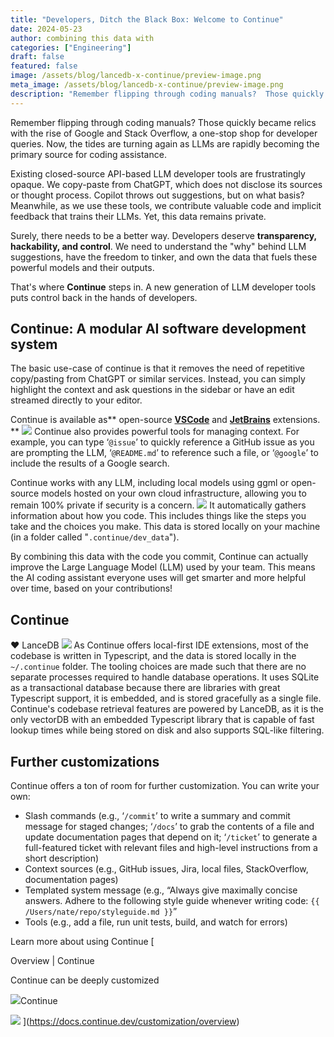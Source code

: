 ```yaml
---
title: "Developers, Ditch the Black Box: Welcome to Continue"
date: 2024-05-23
author: combining this data with
categories: ["Engineering"]
draft: false
featured: false
image: /assets/blog/lancedb-x-continue/preview-image.png
meta_image: /assets/blog/lancedb-x-continue/preview-image.png
description: "Remember flipping through coding manuals?  Those quickly became relics with the rise of Google and Stack Overflow, a one-stop shop for developer queries."
---
```


Remember flipping through coding manuals? Those quickly became relics with the rise of Google and Stack Overflow, a one-stop shop for developer queries. Now, the tides are turning again as LLMs are rapidly becoming the primary source for coding assistance.

Existing closed-source API-based LLM developer tools are frustratingly opaque. We copy-paste from ChatGPT, which does not disclose its sources or thought process. Copilot throws out suggestions, but on what basis? Meanwhile, as we use these tools, we contribute valuable code and implicit feedback that trains their LLMs. Yet, this data remains private.

Surely, there needs to be a better way. Developers deserve **transparency, hackability, and control**. We need to understand the "why" behind LLM suggestions, have the freedom to tinker, and own the data that fuels these powerful models and their outputs.

That's where **Continue** steps in. A new generation of LLM developer tools puts control back in the hands of developers.

## Continue: A modular AI software development system

The basic use-case of continue is that it removes the need of repetitive copy/pasting from ChatGPT or similar services. Instead, you can simply highlight the context and ask questions in the sidebar or have an edit streamed directly to your editor.

Continue is available as** open-source **[**VSCode**](https://marketplace.visualstudio.com/items?itemName=Continue.continue)** and **[**JetBrains**](https://plugins.jetbrains.com/plugin/22707-continue-extension)** extensions. **
![](__GHOST_URL__/content/images/2024/05/Screenshot-2024-05-22-at-4.26.28-PM.png)
Continue also provides powerful tools for managing context. For example, you can type ‘`@issue`’ to quickly reference a GitHub issue as you are prompting the LLM, ‘`@README.md`’ to reference such a file, or ‘`@google`’ to include the results of a Google search.

Continue works with any LLM, including local models using ggml or open-source models hosted on your own cloud infrastructure, allowing you to remain 100% private if security is a concern.
![](__GHOST_URL__/content/images/2024/05/Screenshot-2024-05-12-at-3.09.33-PM.png)
It automatically gathers information about how you code. This includes things like the steps you take and the choices you make. This data is stored locally on your machine (in a folder called "`.continue/dev_data`").

By combining this data with the code you commit, Continue can actually improve the Large Language Model (LLM) used by your team. This means the AI coding assistant everyone uses will get smarter and more helpful over time, based on your contributions!

## Continue

 ❤️
 LanceDB
![](__GHOST_URL__/content/images/2024/05/Screenshot-2024-05-12-at-3.18.44-PM.png)
As Continue offers local-first IDE extensions, most of the codebase is written in Typescript, and the data is stored locally in the `~/.continue` folder. The tooling choices are made such that there are no separate processes required to handle database operations.  It uses SQLite as a transactional database because there are libraries with great Typescript support, it is embedded, and is stored gracefully as a single file. Continue's codebase retrieval features are powered by LanceDB, as it is the only vectorDB with an embedded Typescript library that is capable of fast lookup times while being stored on disk and also supports SQL-like filtering.

## Further customizations

Continue offers a ton of room for further customization. You can write your own:

- Slash commands (e.g., ‘`/commit`’ to write a summary and commit message for staged changes; ‘`/docs`’ to grab the contents of a file and update documentation pages that depend on it; ‘`/ticket`’ to generate a full-featured ticket with relevant files and high-level instructions from a short description)
- Context sources (e.g., GitHub issues, Jira, local files, StackOverflow, documentation pages)
- Templated system message (e.g., “Always give maximally concise answers. Adhere to the following style guide whenever writing code: `{{ /Users/nate/repo/styleguide.md }}`”
- Tools (e.g., add a file, run unit tests, build, and watch for errors)

Learn more about using Continue
[

Overview | Continue

Continue can be deeply customized

![](https://docs.continue.dev/img/favicon.ico)Continue

![](https://docs.continue.dev/img/continue-social-card.png)
](https://docs.continue.dev/customization/overview)
